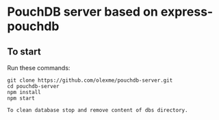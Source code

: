 PouchDB server based on express-pouchdb
=====

To start
---

Run these commands:

    git clone https://github.com/olexme/pouchdb-server.git
    cd pouchdb-server
    npm install
    npm start
    
    To clean database stop and remove content of dbs directory. 
    
